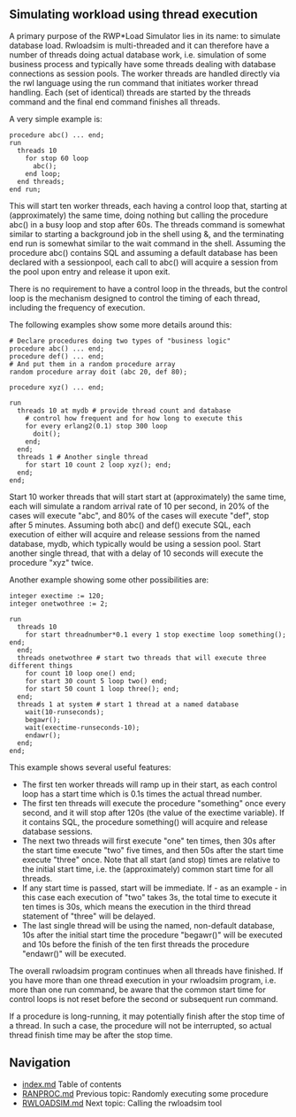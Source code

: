 ## Simulating workload using thread execution
A primary purpose of the RWP*Load Simulator lies in its name: to 
simulate database load.
Rwloadsim is multi-threaded and it can therefore have a number of 
threads doing actual database work, i.e. simulation of some business 
process and typically have some threads dealing with database 
connections as session pools.
The worker threads are handled directly via the rwl language using
the run command that initiates worker thread handling.
Each (set of 
identical) threads are started by the threads command and the final 
end command finishes all threads.

A very simple example is:
```
procedure abc() ... end; 
run
  threads 10
    for stop 60 loop
      abc();
    end loop;
  end threads;
end run;
```
This will start ten worker threads, each having a control loop that, 
starting at (approximately) the same time, doing nothing but calling 
the procedure abc() in a busy loop and stop after 60s.
The threads command is somewhat similar to starting a background job in 
the shell using &, and the terminating end run is somewhat similar to 
the wait command in the shell.
Assuming the procedure abc() contains SQL and assuming a default 
database has been declared with a sessionpool, each call to abc() will 
acquire a session from the pool upon entry and release it upon exit.

There is no requirement to have a control loop in the threads, but the 
control loop is the mechanism designed to control the timing of each 
thread, including the frequency of execution.

The following examples show some more details around this:
```
# Declare procedures doing two types of "business logic"
procedure abc() ... end;
procedure def() ... end;
# And put them in a random procedure array
random procedure array doit (abc 20, def 80);

procedure xyz() ... end; 

run
  threads 10 at mydb # provide thread count and database
    # control how frequent and for how long to execute this
    for every erlang2(0.1) stop 300 loop
      doit();
    end;
  end;
  threads 1 # Another single thread
    for start 10 count 2 loop xyz(); end;
  end; 
end;
```
Start 10 worker threads that will start start at (approximately) the 
same time, each will simulate a random arrival rate of 10 per second, 
in 20% of the cases will execute "abc", and 80% of the cases will 
execute "def", stop after 5 minutes.
Assuming both abc() and def() execute SQL, each execution of either will acquire and 
release sessions from the named database, mydb, which typically would be 
using a session pool.
Start another single thread, that with a delay of 10 seconds will 
execute the procedure "xyz" twice.

Another example showing some other possibilities are:
```
integer exectime := 120;
integer onetwothree := 2; 

run
  threads 10
    for start threadnumber*0.1 every 1 stop exectime loop something(); end;
  end;
  threads onetwothree # start two threads that will execute three different things
    for count 10 loop one() end;
    for start 30 count 5 loop two() end;
    for start 50 count 1 loop three(); end;
  end;
  threads 1 at system # start 1 thread at a named database
    wait(10-runseconds);
    begawr();
    wait(exectime-runseconds-10);
    endawr();
  end;
end;
```
This example shows several useful features:

 * The first ten worker threads will ramp up in their start, as each 
control loop has a start time which is 0.1s times the actual thread 
number.
 * The first ten threads will execute the procedure "something" once 
every second, and it will stop after 120s (the value of the exectime 
variable).
If it contains SQL, the procedure something() will acquire and release 
database sessions.
 * The next two threads will first execute "one" ten times, then 30s after the start time execute "two" five times, and then 50s after the start time execute "three" once.  Note that all start (and stop) times are relative to the initial start time, i.e. the (approximately) common start time for all threads.  
 * If any start time is passed, start will be immediate.  If - as an example - in this case each execution of "two" takes 3s, the total time to execute it ten times is 30s, which means the execution in the third thread statement of "three" will be delayed.  
 * The last single thread will be using the named, non-default database, 10s after the initial start time the procedure "begawr()" will be executed and 10s before the finish of the ten first threads the procedure "endawr()" will be executed.  

The overall rwloadsim program continues when all threads have finished.
If you have more than one thread execution in your rwloadsim program, 
i.e. more than one run command, be aware that the common start time for 
control loops is not reset before the second or subsequent run command.

If a procedure is long-running, it may potentially finish after the 
stop time of a thread.
In such a case, the procedure will not be interrupted, so actual thread 
finish time may be after the stop time.

## Navigation
* [index.md](index.md#rwpload-simulator-users-guide) Table of contents
* [RANPROC.md](RANPROC.md) Previous topic: Randomly executing some procedure
* [RWLOADSIM.md](RWLOADSIM.md) Next topic: Calling the rwloadsim tool
